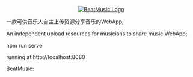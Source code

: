 <p align="center">
  <a href="http://www.ragga-time.com" target="blank"><img src="http://img.ragga-time.com/NewLogox.png" alt="BeatMusic Logo" /></a>
</p>
一款可供音乐人自主上传资源分享音乐的WebApp;

An independent upload resources for musicians to share music WebApp;

npm run serve

running at http://localhost:8080

BeatMusic:

